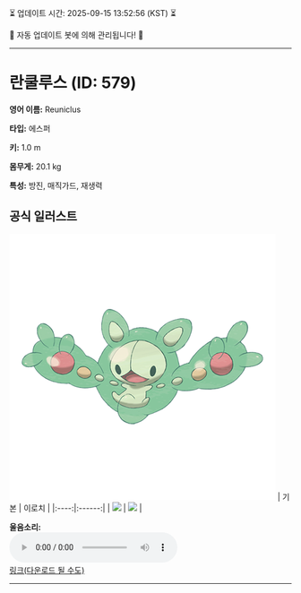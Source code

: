 
⏳ 업데이트 시간: 2025-09-15 13:52:56 (KST) ⏳

🤖 자동 업데이트 봇에 의해 관리됩니다! 🤖

---

# 란쿨루스 (ID: 579)
**영어 이름:** Reuniclus

**타입:** 에스퍼

**키:** 1.0 m

**몸무게:** 20.1 kg

**특성:** 방진, 매직가드, 재생력

## 공식 일러스트
![](https://raw.githubusercontent.com/PokeAPI/sprites/master/sprites/pokemon/other/official-artwork/579.png)
| 기본 | 이로치 |
|:----:|:------:|
| <img src="http://play.pokemonshowdown.com/sprites/ani/reuniclus.gif" width="200"> | <img src="http://play.pokemonshowdown.com/sprites/ani-shiny/reuniclus.gif" width="200"> |

**울음소리:**<br><audio controls src="https://raw.githubusercontent.com/PokeAPI/cries/main/cries/pokemon/latest/579.ogg"></audio><br> [링크(다운로드 될 수도)](https://raw.githubusercontent.com/PokeAPI/cries/main/cries/pokemon/latest/579.ogg)


---
